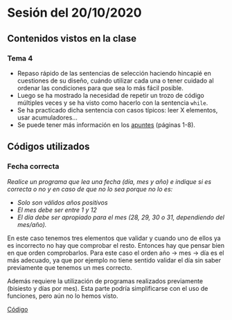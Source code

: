 # Sesión del 20/10/2020

## Contenidos vistos en la clase

### Tema 4
* Repaso rápido de las sentencias de selección haciendo hincapié en cuestiones de su diseño, cuándo utilizar cada una o tener cuidado al ordenar las condiciones para que sea lo más fácil posible.
* Luego se ha mostrado la necesidad de repetir un trozo de código múltiples veces y se ha visto como hacerlo con la sentencia `while`.
* Se ha practicado dicha sentencia con casos típicos: leer X elementos, usar acumuladores...
* Se puede tener más información en los [apuntes](https://eii.cv.uma.es/pluginfile.php/233695/mod_resource/content/4/Tema%204%20-%20Parte%202.pdf) (páginas 1-8).
  
## Códigos utilizados

### Fecha correcta

*Realice un programa que lea una fecha (día, mes y año) e indique si es correcta o no y en caso de que no lo sea porque no lo es:*

* *Solo son válidos años positivos*
* *El mes debe ser entre 1 y 12* 
* *El día debe ser apropiado para el mes (28, 29, 30 o 31, dependiendo del mes/año).*

En este caso tenemos tres elementos que validar y cuando uno de ellos ya es incorrecto no hay que comprobar el resto. Entonces hay que pensar bien en que orden comprobarlos. Para este caso el orden año -> mes -> día es el más adecuado, ya que por ejemplo no tiene sentido validar el día sin saber previamente que tenemos un mes correcto.

Además requiere la utilización de programas realizados previamente (bisiesto y días por mes). Esta parte podría simplificarse con el uso de funciones, pero aún no lo hemos visto.

[Código](sesion20.10.20/fecha_correcta.cpp)
